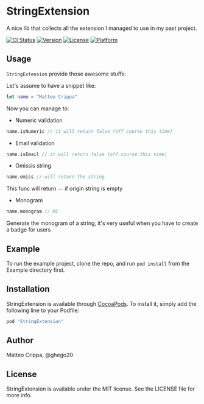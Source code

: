 # StringExtension

A nice lib that collects all the extension I managed to use in my past project.

[![CI Status](http://img.shields.io/travis/matteocrippa/StringExtension.svg?style=flat)](https://travis-ci.org/matteocrippa/StringExtension)
[![Version](https://img.shields.io/cocoapods/v/StringExtension.svg?style=flat)](http://cocoapods.org/pods/StringExtension)
[![License](https://img.shields.io/cocoapods/l/StringExtension.svg?style=flat)](http://cocoapods.org/pods/StringExtension)
[![Platform](https://img.shields.io/cocoapods/p/StringExtension.svg?style=flat)](http://cocoapods.org/pods/StringExtension)

## Usage

`StringExtension` provide those awesome stuffs:

Let's assume to have a snippet like:

```swift
let name = "Matteo Crippa"
```

Now you can manage to:

- Numeric validation
```swift
name.isNumeric // it will return false (off course this time)
```

- Email validation
```swift
name.isEmail // it will return false (off course this time)
```

- Omissis string
```swift
name.omiss // will return the string
```
This func will return `--` if origin string is empty

- Monogram
```swift
name.monogram // MC
```
Generate the monogram of a string, it's very useful when you have to create a badge for users


## Example

To run the example project, clone the repo, and run `pod install` from the Example directory first.

## Installation

StringExtension is available through [CocoaPods](http://cocoapods.org). To install
it, simply add the following line to your Podfile:

```ruby
pod "StringExtension"
```

## Author

Matteo Crippa, @ghego20

## License

StringExtension is available under the MIT license. See the LICENSE file for more info.
